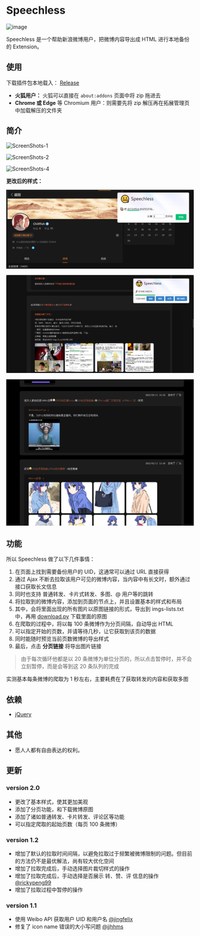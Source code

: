 # Speechless

![image](https://raw.githubusercontent.com/Chilfish/Weibo-backup/V2.0/medias/Small%20promo%20tile.png)

Speechless 是一个帮助新浪微博用户，把微博内容导出成 HTML 进行本地备份的 Extension。

## 使用

下载插件包本地载入： [Release](https://github.com/Chilfish/Weibo-backup/releases)

- **火狐用户：** 火狐可以直接在 `about:addons` 页面中将 zip 拖进去
- **Chrome 或 Edge** 等 Chromium 用户：则需要先将 zip 解压再在拓展管理页中加载解压的文件夹

## 简介

![ScreenShots-1](https://raw.githubusercontent.com/Chilfish/Weibo-backup/V2.0/medias/ScreenShots-1.png)

![ScreenShots-2](https://raw.githubusercontent.com/Chilfish/Weibo-backup/V2.0/medias/ScreenShots-2.png)

![ScreenShots-4](https://raw.githubusercontent.com/Chilfish/Weibo-backup/V2.0/medias/ScreenShots-4.png)

**更改后的样式：**

![img](https://raw.githubusercontent.com/Chilfish/Weibo-backup/V2.0/medias/3.png)

![img](https://raw.githubusercontent.com/Chilfish/Weibo-backup/V2.0/medias/1.png)

![img](https://raw.githubusercontent.com/Chilfish/Weibo-backup/V2.0/medias/2.png)

## 功能

所以 Speechless 做了以下几件事情：

1. 在页面上找到需要备份用户的 UID，这通常可以通过 URL 直接获得
2. 通过 Ajax 不断去拉取该用户可见的微博内容，当内容中有长文时，额外通过接口获取长文信息
3. 同时也支持 普通转发、卡片式转发、多图、@ 用户等的跳转
4. 将拉取到的微博内容，添加到页面的节点上，并且设置基本的样式和布局
5. 其中，会将里面出现的所有图片以原图链接的形式，导出到 imgs-lists.txt 中，再用 [download.py](download.py) 下载里面的原图
6. 在爬取的过程中，将以每 100 条微博作为分页间隔，自动导出 HTML
7. 可以指定开始的页数，并请等待几秒，让它获取到该页的数据
8. 同时能随时预览当前页数微博的导出样式
9. 最后，点击 **分页链接** 将导出图片链接

> 由于每次循环他都是以 20 条微博为单位分页的，所以点击暂停时，并不会立刻暂停，而是会等到这 20 条队列的完成

实测基本每条微博的爬取为 1 秒左右，主要耗费在了获取转发的内容和获取多图

## 依赖

- [jQuery](https://github.com/jquery/jquery)

## 其他

- 愿人人都有自由表达的权利。

## 更新

### version 2.0

- 更改了基本样式，使其更加美观
- 添加了分页功能，和下载微博原图
- 添加了诸如普通转发、卡片转发、评论区等功能
- 可以指定爬取的起始页数（每页 100 条微博）

### version 1.2

- 增加了默认的拉取时间间隔，以避免拉取过于频繁被微博限制的问题。但目前的方法仍不是最优解法，尚有较大优化空间
- 增加了拉取完成后，手动选择图片裁切样式的操作
- 增加了拉取完成后，手动选择是否展示 转、赞、评 信息的操作 [@rickypeng99](https://github.com/rickypeng99)
- 增加了拉取过程中暂停的操作

### version 1.1

- 使用 Weibo API 获取用户 UID 和用户名 [@jingfelix](https://github.com/jingfelix)
- 修复了 icon name 错误的大小写问题 [@jjhhms](https://github.com/jjhhms)
